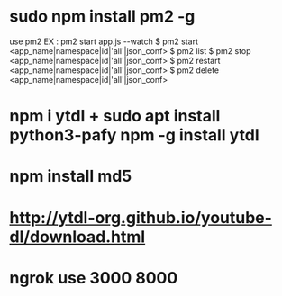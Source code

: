 #
# sudo npm install pm2 -g
use pm2
EX : pm2 start app.js --watch
$ pm2 start  <app_name|namespace|id|'all'|json_conf>
$ pm2 list
$ pm2 stop     <app_name|namespace|id|'all'|json_conf>
$ pm2 restart  <app_name|namespace|id|'all'|json_conf>
$ pm2 delete   <app_name|namespace|id|'all'|json_conf>

# npm i ytdl + sudo apt install python3-pafy npm -g install ytdl
# npm install md5
# http://ytdl-org.github.io/youtube-dl/download.html

# ngrok use 3000 8000